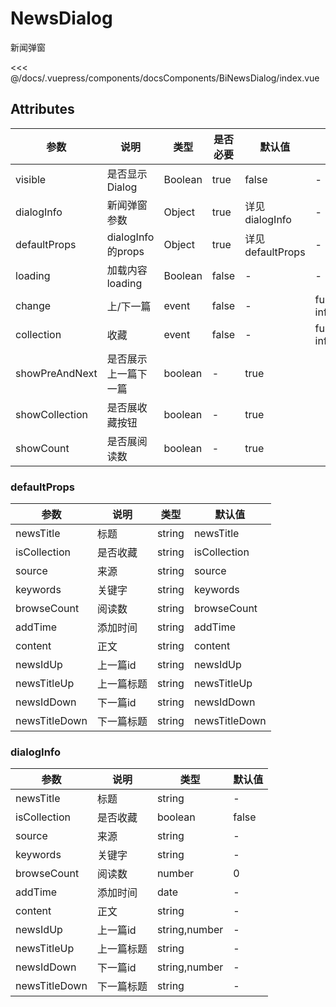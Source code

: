 # NewsDialog
新闻弹窗

<common-code-format>
  <docsComponents-BiNewsDialog-index slot="source"></docsComponents-BiNewsDialog-index>

<<< @/docs/.vuepress/components/docsComponents/BiNewsDialog/index.vue
</common-code-format>


## Attributes
| 参数             | 说明               | 类型          | 是否必要  | 默认值     | 可选参数                  |
|----------------|------------------|-------------|-------|---------|-----------------------|
| visible        | 是否显示 Dialog      | Boolean      | true | false | -  |
| dialogInfo     | 新闻弹窗参数           | Object     |   true  |                  详见dialogInfo     | -|
| defaultProps   | dialogInfo的props | Object    | true    |            详见defaultProps      | -|
| loading        | 加载内容loading      | Boolean    | false    |            -      | -|
| change         | 上/下一篇            | event    | false    |      -            | function(type, info){}|
| collection     | 收藏               | event    | false    |      -            | function(value, info){}|
| showPreAndNext | 是否展示上一篇下一篇       | boolean    | -    |      true           | |
| showCollection | 是否展收藏按钮          | boolean    | -    |      true           | |
| showCount      | 是否展阅读数           | boolean    | -    |      true           | |

###  defaultProps
|  参数           | 说明       |    类型   |  默认值       |
| ----            |------     |-----------|-------       |
|  newsTitle     | 标题        | string   |  newsTitle    |
|  isCollection  | 是否收藏    | string   |  isCollection |
|  source        | 来源        | string   |  source       |
|  keywords      | 关键字      | string   |  keywords     |
|  browseCount   | 阅读数      | string   |  browseCount  |
|  addTime       | 添加时间    | string   |  addTime      |
|  content       | 正文        | string   |  content      |
|  newsIdUp      | 上一篇id    | string   |  newsIdUp     |
|  newsTitleUp   | 上一篇标题  | string   |  newsTitleUp   |
|  newsIdDown    | 下一篇id    | string   |  newsIdDown    |
|  newsTitleDown | 下一篇标题  | string   |  newsTitleDown |





###  dialogInfo
|  参数          | 说明         |    类型       |  默认值  |
| ----           |------       |-----------    |-------  |
|  newsTitle     | 标题        | string        | -|
|  isCollection  | 是否收藏     | boolean       |  false  |
|  source        | 来源        | string         |  -  |
|  keywords      | 关键字      | string         |   - |
|  browseCount   | 阅读数      | number         |  0  |
|  addTime       | 添加时间    | date           |   - |
|  content       | 正文        | string         |   - |
|  newsIdUp      | 上一篇id    | string,number  |   - |
|  newsTitleUp   | 上一篇标题   | string         |   - |
|  newsIdDown    | 下一篇id    | string,number  |  -  |
|  newsTitleDown | 下一篇标题   | string         |  -  |